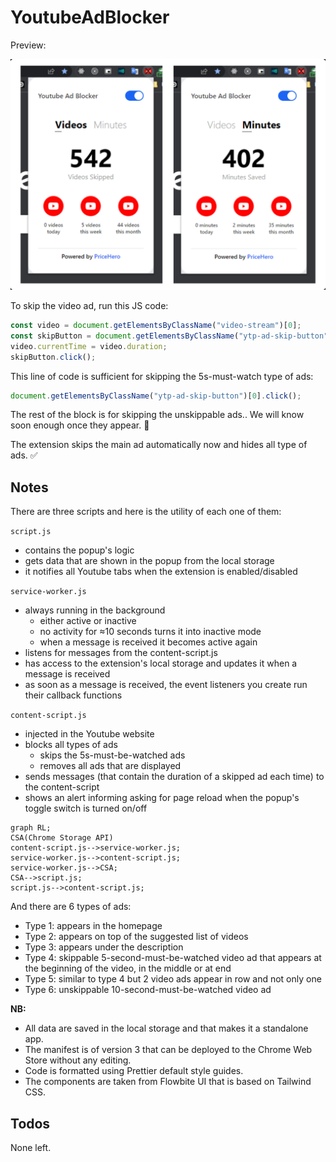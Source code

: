 # YoutubeAdBlocker

Preview:

<img src="YAB.png" alt="YAB" width="600" />


To skip the video ad, run this JS code:

```js
const video = document.getElementsByClassName("video-stream")[0];
const skipButton = document.getElementsByClassName("ytp-ad-skip-button")[0];
video.currentTime = video.duration;
skipButton.click();
```

This line of code is sufficient for skipping the 5s-must-watch type of ads:

```js
document.getElementsByClassName("ytp-ad-skip-button")[0].click();
```

The rest of the block is for skipping the unskippable ads..
We will know soon enough once they appear. 🎉

The extension skips the main ad automatically now and hides all type of ads. ✅

## Notes

There are three scripts and here is the utility of each one of them:

`script.js`

- contains the popup's logic
- gets data that are shown in the popup from the local storage
- it notifies all Youtube tabs when the extension is enabled/disabled

`service-worker.js`

- always running in the background
  - either active or inactive
  - no activity for ≈10 seconds turns it into inactive mode
  - when a message is received it becomes active again
- listens for messages from the content-script.js
- has access to the extension's local storage and updates it when a message is received
- as soon as a message is received, the event listeners you create run their callback functions

`content-script.js`

- injected in the Youtube website
- blocks all types of ads
  - skips the 5s-must-be-watched ads
  - removes all ads that are displayed
- sends messages (that contain the duration of a skipped ad each time) to the content-script
- shows an alert informing asking for page reload when the popup's toggle switch is turned on/off

```mermaid
graph RL;
CSA(Chrome Storage API)
content-script.js-->service-worker.js;
service-worker.js-->content-script.js;
service-worker.js-->CSA;
CSA-->script.js;
script.js-->content-script.js;
```

And there are 6 types of ads:

- Type 1: appears in the homepage
- Type 2: appears on top of the suggested list of videos
- Type 3: appears under the description
- Type 4: skippable 5-second-must-be-watched video ad that appears at the beginning of the video, in the middle or at end
- Type 5: similar to type 4 but 2 video ads appear in row and not only one
- Type 6: unskippable 10-second-must-be-watched video ad

**NB:**

- All data are saved in the local storage and that makes it a standalone app.
- The manifest is of version 3 that can be deployed to the Chrome Web Store without any editing.
- Code is formatted using Prettier default style guides.
- The components are taken from Flowbite UI that is based on Tailwind CSS.

## Todos

None left.
